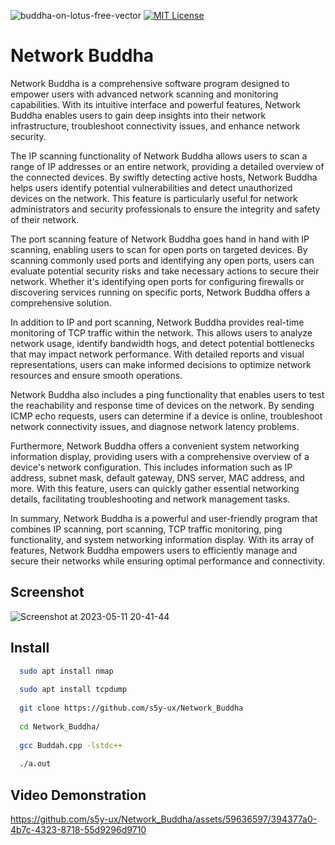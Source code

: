 ![buddha-on-lotus-free-vector](https://github.com/s5y-ux/Network_Buddha/assets/59636597/9bf27e19-5742-4fbb-92b8-a7ecb54b68da)
[![MIT License](https://img.shields.io/badge/License-MIT-green.svg)](https://choosealicense.com/licenses/mit/)

# Network Buddha

Network Buddha is a comprehensive software program designed to empower users with advanced network scanning and monitoring capabilities. With its intuitive interface and powerful features, Network Buddha enables users to gain deep insights into their network infrastructure, troubleshoot connectivity issues, and enhance network security.

The IP scanning functionality of Network Buddha allows users to scan a range of IP addresses or an entire network, providing a detailed overview of the connected devices. By swiftly detecting active hosts, Network Buddha helps users identify potential vulnerabilities and detect unauthorized devices on the network. This feature is particularly useful for network administrators and security professionals to ensure the integrity and safety of their network.

The port scanning feature of Network Buddha goes hand in hand with IP scanning, enabling users to scan for open ports on targeted devices. By scanning commonly used ports and identifying any open ports, users can evaluate potential security risks and take necessary actions to secure their network. Whether it's identifying open ports for configuring firewalls or discovering services running on specific ports, Network Buddha offers a comprehensive solution.

In addition to IP and port scanning, Network Buddha provides real-time monitoring of TCP traffic within the network. This allows users to analyze network usage, identify bandwidth hogs, and detect potential bottlenecks that may impact network performance. With detailed reports and visual representations, users can make informed decisions to optimize network resources and ensure smooth operations.

Network Buddha also includes a ping functionality that enables users to test the reachability and response time of devices on the network. By sending ICMP echo requests, users can determine if a device is online, troubleshoot network connectivity issues, and diagnose network latency problems.

Furthermore, Network Buddha offers a convenient system networking information display, providing users with a comprehensive overview of a device's network configuration. This includes information such as IP address, subnet mask, default gateway, DNS server, MAC address, and more. With this feature, users can quickly gather essential networking details, facilitating troubleshooting and network management tasks.

In summary, Network Buddha is a powerful and user-friendly program that combines IP scanning, port scanning, TCP traffic monitoring, ping functionality, and system networking information display. With its array of features, Network Buddha empowers users to efficiently manage and secure their networks while ensuring optimal performance and connectivity.

## Screenshot
![Screenshot at 2023-05-11 20-41-44](https://github.com/s5y-ux/Network_Buddha/assets/59636597/7e080a26-c4ac-4640-9363-f5c306ba93d9)

## Install

```bash
  sudo apt install nmap
  
  sudo apt install tcpdump
  
  git clone https://github.com/s5y-ux/Network_Buddha
  
  cd Network_Buddha/
  
  gcc Buddah.cpp -lstdc++
  
  ./a.out
```

## Video Demonstration

https://github.com/s5y-ux/Network_Buddha/assets/59636597/394377a0-4b7c-4323-8718-55d9296d9710

